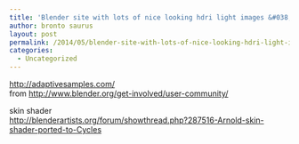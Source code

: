 ```yaml
---
title: 'Blender site with lots of nice looking hdri light images &#038; skin shader'
author: bronto saurus
layout: post
permalink: /2014/05/blender-site-with-lots-of-nice-looking-hdri-light-images/
categories:
  - Uncategorized
---
```

<http://adaptivesamples.com/>  
from <http://www.blender.org/get-involved/user-community/>

skin shader  
<http://blenderartists.org/forum/showthread.php?287516-Arnold-skin-shader-ported-to-Cycles>